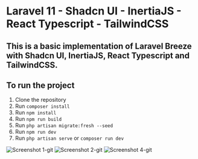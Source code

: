 # Laravel 11 - Shadcn UI - InertiaJS - React Typescript - TailwindCSS

## This is a basic implementation of Laravel Breeze with Shadcn UI, InertiaJS, React Typescript and TailwindCSS.

## To run the project
1. Clone the repository
2. Run `composer install`
3. Run `npm install`
4. Run `npm run build`
5. Run `php artisan migrate:fresh --seed`
6. Run `npm run dev`
7. Run `php artisan serve` or `composer run dev`

![Screenshot 1-git](https://github.com/user-attachments/assets/1675ee60-a520-4ad4-ab53-96e31bd9e8c5)
![Screenshot 2-git](https://github.com/user-attachments/assets/aa1967c3-bdd6-4562-9f5e-170aafed79c6)
![Screenshot 4-git](https://github.com/user-attachments/assets/a6e06781-6625-4bcc-87fe-26601ad419d1)
